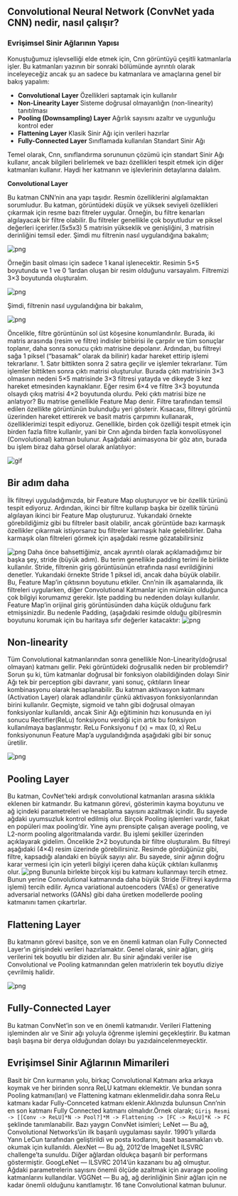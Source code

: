 ## Convolutional Neural Network (ConvNet yada CNN) nedir, nasıl çalışır?

### Evrişimsel Sinir Ağlarının Yapısı
Konuştuğumuz işlevselliği elde etmek için, Cnn görüntüyü çeşitli katmanlarla işler.
Bu katmanları yazının bir sonraki bölümünde ayrıntılı olarak inceleyeceğiz ancak şu an sadece bu katmanlara ve 
amaçlarına genel bir bakış yapalım:
  - **Convolutional Layer**  Özellikleri saptamak için kullanılır
  - **Non-Linearity Layer** Sisteme doğrusal olmayanlığın (non-linearity) tanıtılması
  - **Pooling (Downsampling) Layer** Ağırlık sayısını azaltır ve uygunluğu kontrol eder
  - **Flattening Layer** Klasik Sinir Ağı için verileri hazırlar
  - **Fully-Connected Layer**  Sınıflamada kullanılan Standart Sinir Ağı
  
  
  Temel olarak, Cnn, sınıflandırma sorununun çözümü için standart Sinir Ağı kullanır,
  ancak bilgileri belirlemek ve bazı özellikleri tespit etmek için diğer katmanları kullanır.
Haydi her katmanın ve işlevlerinin detaylarına dalalım.

**Convolutional Layer**

Bu katman CNN’nin ana yapı taşıdır. Resmin özelliklerini algılamaktan sorumludur. Bu katman, görüntüdeki düşük ve yüksek seviyeli özellikleri çıkarmak için resme bazı fitreler uygular. Örneğin, bu filtre kenarları algılayacak bir filtre olabilir. Bu filtreler genellikle çok boyutludur ve piksel değerleri içerirler.(5x5x3) 5 matrisin yükseklik ve genişliğini, 3 matrisin derinliğini temsil eder.
Şimdi mu filtrenin nasıl uygulandığına bakalım;

![png](imgs/cnn1.png?raw=true)

Örneğin basit olması için sadece 1 kanal işlenecektir.
Resimin 5×5 boyutunda ve 1 ve 0 ‘lardan oluşan bir resim olduğunu varsayalım. Filtremizi 3×3 boyutunda oluşturalım.

![png](imgs/cnn2.png?raw=true)

Şimdi, filtrenin nasıl uygulandığına bir bakalım,

![png](imgs/cnn3.png?raw=true)

Öncelikle, filtre görüntünün sol üst köşesine konumlandırılır. Burada, iki matris arasında (resim ve filtre) indisler birbirisi ile çarpılır ve tüm sonuçlar toplanır, daha sonra sonucu çıktı matrisine depolanır. Ardından, bu filtreyi sağa 1 piksel (“basamak” olarak da bilinir) kadar hareket ettirip işlemi tekrarlanır. 1. Satır bittikten sonra 2 satıra geçilir ve işlemler tekrarlanır. Tüm işlemler bittikten sonra çıktı matrisi oluşturulur. Burada çıktı matrisinin 3×3 olmasının nedeni 5×5 matrisinde 3×3 filtresi yatayda ve dikeyde 3 kez hareket etmesinden kaynaklanır.
Eğer resim 6×4 ve filtre 3×3 boyutunda olsaydı çıkış matrisi 4×2 boyutunda olurdu.
Peki çıktı matrisi bize ne anlatıyor? Bu matrise genellikle Feature Map denir. Filtre tarafından temsil edilen özellikte görüntünün bulunduğu yeri gösterir. Kısacası, filtreyi görüntü üzerinden hareket ettirerek ve basit matris çarpımını kullanarak, özelliklerimizi tespit ediyoruz.
Genellikle, birden çok özelliği tespit etmek için birden fazla filtre kullanlır, yani bir Cnn ağında birden fazla konvolüsyonel (Convolutional) katman bulunur. Aşağıdaki animasyona bir göz atın, burada bu işlem biraz daha görsel olarak anlatılıyor:

![gif](imgs/cnn5.gif?raw=true)

## Bir adım daha
İlk filtreyi uyguladığımızda, bir Feature Map oluşturuyor ve bir özellik türünü tespit ediyoruz. Ardından, ikinci bir filtre kullanıp başka bir özellik türünü algılayan ikinci bir Feature Map oluştururuz.
Yukarıdaki örnekte görebildiğimiz gibi bu filtreler basit olabilir, ancak görüntüde bazı karmaşık özellikler çıkarmak istiyorsanız bu filtreler karmaşık hale gelebilirler. Daha karmaşık olan filtreleri görmek için aşağıdaki resme gözatabilirsiniz

![png](imgs/cnn6.png?raw=true)
Daha önce bahsettiğimiz, ancak ayrıntılı olarak açıklamadığımız bir başka şey, stride (büyük adım).
Bu terim genellikle padding terimi ile birlikte kullanılır. Stride, filtrenin giriş görüntüsünün etrafında nasıl evrildiğinini denetler. Yukarıdaki örnekte Stride 1 piksel idi, ancak daha büyük olabilir. Bu, Feature Map’in çıktısının boyutunu etkiler.
Cnn’nin ilk aşamalarında, ilk filtreleri uygularken, diğer Convolutional Katmanlar için mümkün olduğunca çok bilgiyi korumamız gerekir. İşte padding bu nedenden dolayı kullanılır. Feature Map’in orijinal giriş görüntüsünden daha küçük olduğunu fark etmişsinizdir. Bu nedenle Padding, (aşağıdaki resimde olduğu gibi)resmin boyutunu korumak için bu haritaya sıfır değerler katacaktır:
![png](imgs/cnn7.png?raw=true)

## Non-linearity
Tüm Convolutional katmanlarından sonra genellikle Non-Linearity(doğrusal olmayan) katmanı gellir. Peki görüntüdeki doğrusallık neden bir problemdir? Sorun şu ki, tüm katmanlar doğrusal bir fonksiyon olabildiğinden dolayı Sinir Ağı tek bir perception gibi davranır, yani sonuç, çıktıların linear kombinasyonu olarak hesaplanabilir.
Bu katman aktivasyon katmanı (Activation Layer) olarak adlandırılır çünkü aktivasyon fonksiyonlarından birini kullanılır. Geçmişte, sigmoid ve tahn gibi doğrusal olmayan fonksiyonlar kullanıldı, ancak Sinir Ağı eğitiminin hızı konusunda en iyi sonucu Rectifier(ReLu) fonksiyonu verdiği için artık bu fonksiyon kullanılmaya başlanmıştır.
ReLu Fonksiyonu f (x) = max (0, x)
ReLu fonksiyonunun Feature Map’a uygulandığında aşağıdaki gibi bir sonuç üretilir.

![png](imgs/cnn8.png?raw=true)

## Pooling Layer
Bu katman, CovNet’teki ardışık convolutional katmanları arasına sıklıkla eklenen bir katmandır. Bu katmanın görevi, gösterimin kayma boyutunu ve ağ içindeki parametreleri ve hesaplama sayısını azaltmak içindir. Bu sayede ağdaki uyumsuzluk kontrol edilmiş olur. Birçok Pooling işlemleri vardır, fakat en popüleri max pooling’dir. Yine aynı prensipte çalışan average pooling, ve L2-norm pooling algoritmalarıda vardır.
Bu işlemi şekiller üzerinden açıklayarak gidelim. Öncelikle 2×2 boyutunda bir filtre oluşturalım. Bu filtreyi aşağıdaki (4×4) resim üzerinde görebilirsiniz. Resimde gördüğünüz gibi, filtre, kapsadığı alandaki en büyük sayıyı alır. Bu sayede, sinir ağının doğru karar vermesi için için yeterli bilgiyi içeren daha küçük çıktıları kullanmış olur.
![png](imgs/cnn9.png?raw=true)
Bununla birlekte birçok kişi bu katmanı kullanmayı tercih etmez. Bunun yerine Convolutional katmanında daha büyük Stride (Filtreyi kaydırma işlemi) tercih edilir. Ayrıca variational autoencoders (VAEs) or generative adversarial networks (GANs) gibi daha üretken modellerde pooling katmanını tamen çıkartırlar.
## Flattening Layer
Bu katmanın görevi basitçe, son ve en önemli katman olan Fully Connected Layer’ın girişindeki verileri hazırlamaktır. Genel olarak, sinir ağları, giriş verilerini tek boyutlu bir diziden alır. Bu sinir ağındaki veriler ise Convolutional ve Pooling katmanından gelen matrixlerin tek boyutlu diziye çevrilmiş halidir.

![png](imgs/cnn10.png?raw=true)

## Fully-Connected Layer
Bu katman ConvNet’in son ve en önemli katmanıdır. Verileri Flattening işleminden alır ve Sinir ağı yoluyla öğrenme işlemini geçekleştirir.
Bu katman başlı başına bir derya olduğundan dolayı bu yazıdaincelenmeyecktir.

## Evrişimsel Sinir Ağlarının Mimarileri
Basit bir Cnn kurmanın yolu, birkaç Convolutional Katmanı arka arkaya koymak ve her birinden sonra ReLU katmanı eklemektir. Ve bundan sonra Pooling katmanı(ları) ve Flattening katmanı eklenmelidir.daha sonra ReLu katmanı kadar Fully-Connceted katmanı eklenir.Aklınızda bulunsun Cnn’nin en son katmanı Fully Connected katmanı olmalıdır.Örnek olarak;
```Giriş Resmi -> [[Conv -> ReLU]*N -> Pool?]*M -> Flattening -> [FC -> ReLU]*K -> FC```
şeklinde tanımlanabilir.
Bazı yaygın ConvNet isimleri;
LeNet — Bu ağ, Convolutional Networks’ün ilk başarılı uygulaması sayılır. 1990’lı yıllarda Yann LeCun tarafından geliştirildi ve posta kodlarını, basit basamakları vb. okumak için kullanıldı.
AlexNet — Bu ağ, 2012’de ImageNet ILSVRC challenge’ta sunuldu. Diğer ağlardan oldukça başarılı bir performans göstermiştir.
GoogLeNet — ILSVRC 2014’ün kazananı bu ağ olmuştur. Ağdaki parametrelerin sayısını önemli ölçüde azaltmak için avarage pooling katmanlarını kullandılar.
VGGNet — Bu ağ, ağ derinliğinin Sinir ağları için ne kadar önemli olduğunu kanıtlamıştır. 16 tane Convolutional katman bulunur.

